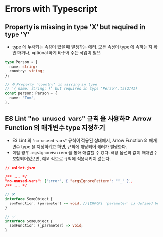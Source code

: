 # Errors with Typescript

## Property is missing in type 'X' but required in type 'Y'

- type 에 누락되는 속성이 있을 때 발생하는 에러. 모든 속성이 type 에 속하는 지 확인 하거나, optional 하게 바꾸어 주는 작업이 필요.

```typescript
type Person = {
  name: string;
  country: string;
};

// ⛔️ Property 'country' is missing in type
// '{ name: string; }' but required in type 'Person'.ts(2741)
const person: Person = {
  name: "Tom",
};
```

## ES Lint "no-unused-vars" 규칙 을 사용하며 Arrow Function 의 매개변수 type 지정하기

- ES Lint 의 `"no-unused-vars"` 규칙이 적용된 상태에서, Arrow Function 의 매개변수 type 을 지정하려고 하면, 규칙에 해당되어 에러가 발생한다.
- 이럴 경우 `argsIgnorePattern` 을 통해 해결할 수 있다. 해당 옵션의 값이 매개변수 포함되어있으면, 예외 적으로 규칙에 적용시키지 않는다.

```json
// eslint.json

/** ... */
"no-unused-vars": ["error", { "argsIgnorePattern": "^_" }],
/** ... */
```

```ts
// ❌
interface SomeObject {
  somFunction: (parameter) => void; //[ERROR] 'parameter' is defined but never used.eslint(no-unused-vars)
}

// ✅
interface SomeObject {
  somFunction: (_parameter) => void;
}
```
